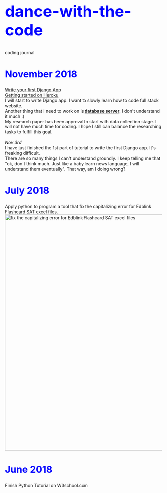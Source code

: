 <h1 style="font-size:50px;color:blue;">dance-with-the-code</h1>
coding journal

<h2 style="font-size:30px;color:blue">November 2018</h2>
<a href="https://docs.djangoproject.com/en/2.1/intro/tutorial01/?fbclid=IwAR0_ls2U60MUZPE3AXHUd_dGI4zy0PLkNTnqnie0VDiTkxkg_zk5hVnZWV8">Write your first Django App</a>
<br>
<a href="https://devcenter.heroku.com/articles/getting-started-with-python?fbclid=IwAR3QoZhlx-QLy_aDjfZlq0xYYoaHAwLLNeaw7drpc2nqjCB2-uKMEopSfKY">Getting started on Heroku</a>
<br>
I will start to write Django app. I want to slowly learn how to code full stack website.
<br>
Another thing that I need to work on is <a href="http://www.mysqltutorial.org/"><b>database server</b></a>. I don't understand it much :(
<br>
My research paper has been approval to start with data collection stage. I will not have much time for coding. I hope I still can balance the researching tasks to fulfill this goal. 
<br><br>
<i>Nov 3rd</i>
<br>I have just finished the 1st part of tutorial to write the first Django app. It's freaking difficult. 
<br>There are so many things I can't understand groundly. I keep telling me that "ok, don't think much. Just like a baby learn news language, I will understand them eventually". That way, am I doing wrong?

<h2 style="font-size:30px;color:blue">July 2018</h2>
Apply python to program a tool that fix the capitalizing error for Edblink Flashcard SAT excel files.
<br>
<img width="759" alt="fix the capitalizing error for Edblink Flashcard SAT excel files" src="https://user-images.githubusercontent.com/17974600/47756765-003e6000-dcd6-11e8-8587-b72cc517bc9d.png">

<h2 style="font-size:30px;color:blue">June 2018</h2>
Finish Python Tutorial on W3school.com


